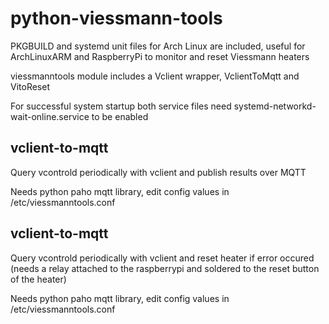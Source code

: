 # python-viessmann-tools

PKGBUILD and systemd unit files for Arch Linux are included, useful for ArchLinuxARM and RaspberryPi to monitor and reset Viessmann heaters

viessmanntools module includes a Vclient wrapper, VclientToMqtt and VitoReset

For successful system startup both service files need systemd-networkd-wait-online.service to be enabled

## vclient-to-mqtt
Query vcontrold periodically with vclient and publish results over MQTT

Needs python paho mqtt library, edit config values in /etc/viessmanntools.conf

## vclient-to-mqtt
Query vcontrold periodically with vclient and reset heater if error occured (needs a relay attached to the raspberrypi and soldered to the reset button of the heater)

Needs python paho mqtt library, edit config values in /etc/viessmanntools.conf
